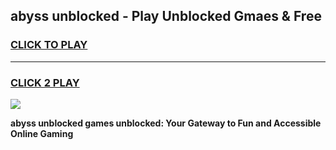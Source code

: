 
## abyss unblocked - Play Unblocked Gmaes & Free
<h3>
<a href="https://news.freeplayer.one?title=abyss_unblocked&ref=23F">CLICK TO PLAY</a></h3>
<hr>

<h3>
<a href="https://news.freeplayer.one?title=abyss_unblocked&ref=23F">CLICK 2 PLAY</a>
  
</h3>

<a href="https://news.freeplayer.one?title=abyss_unblocked&ref=23F/"><img src="https://clearcache.store/games.png"></a>


**abyss unblocked games unblocked: Your Gateway to Fun and Accessible Online Gaming**
